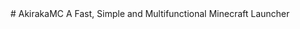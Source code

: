 <div style="text-align: center;">
# AkirakaMC
A Fast, Simple and Multifunctional Minecraft Launcher
</div>